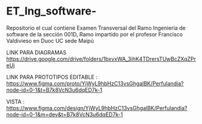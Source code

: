 # ET_Ing_software-
Repositorio el cual contiene Examen Transversal del Ramo Ingeniería de software de la sección 001D, Ramo impartido por el profesor Francisco Valdivieso en Duoc UC sede Maipú 

LINK PARA DIAGRAMAS 
https://drive.google.com/drive/folders/1bxvxWA_3ihK4TDrersTUwBcZXqZPreUj

LINK PARA PROTOTIPOS
EDITABLE : https://www.figma.com/proto/YjWyL9hbHzC13vsGhgalBK/Perfulandia?node-id=0-1&t=B7k8VcN3u6dqED7k-1


VISTA : https://www.figma.com/design/YjWyL9hbHzC13vsGhgalBK/Perfulandia?node-id=0-1&m=dev&t=B7k8VcN3u6dqED7k-1


